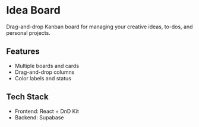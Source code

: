 # Idea Board

Drag-and-drop Kanban board for managing your creative ideas, to-dos, and personal projects.

## Features
- Multiple boards and cards
- Drag-and-drop columns
- Color labels and status

## Tech Stack
- Frontend: React + DnD Kit
- Backend: Supabase
